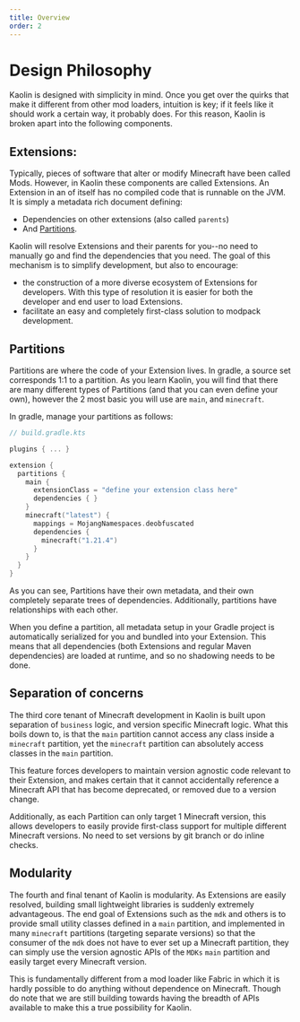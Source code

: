 ```yaml
---
title: Overview
order: 2
---
```


# Design Philosophy

Kaolin is designed with simplicity in mind. Once you get over the quirks that make it different from other mod loaders,
intuition is key; if it feels like it should work a certain way, it probably does. For this reason, Kaolin is broken
apart into the following components.

## Extensions:

Typically, pieces of software that alter or modify Minecraft have been called Mods. However, in Kaolin these components
are called Extensions. An Extension in an of itself has no compiled code that is runnable on the JVM. It is simply a
metadata rich document defining:

- Dependencies on other extensions (also called `parents`)
- And [Partitions](#partitions).

Kaolin will resolve Extensions and their parents for you--no need to manually go and find the dependencies that you
need. The goal of this mechanism is to simplify development, but also to encourage:

- the construction of a more diverse ecosystem of Extensions for developers. With this type of resolution it is easier
  for both the developer and end user to load Extensions.
- facilitate an easy and completely first-class solution to modpack development.

## Partitions

Partitions are where the code of your Extension lives. In gradle, a source set corresponds 1:1 to a partition. As you
learn Kaolin, you will find that there are many different types of Partitions (and that you can even define your own),
however the 2 most basic you will use are `main`, and `minecraft`.

In gradle, manage your partitions as follows:

```kotlin
// build.gradle.kts

plugins { ... }

extension {
  partitions {
    main {
      extensionClass = "define your extension class here"
      dependencies { }
    }
    minecraft("latest") {
      mappings = MojangNamespaces.deobfuscated
      dependencies {
        minecraft("1.21.4")
      }
    }
  }
}
```

As you can see, Partitions have their own metadata, and their own completely separate trees of dependencies. Additionally, partitions have relationships with each other.

When you define a partition, all metadata setup in your Gradle project is automatically serialized for you and bundled into your Extension. This means that all dependencies (both Extensions and regular Maven dependencies) are loaded at runtime, and so no shadowing needs to be done.

## Separation of concerns

The third core tenant of Minecraft development in Kaolin is built upon separation of `business` logic, and version specific Minecraft logic. What this boils down to, is that the `main` partition cannot access any class inside a `minecraft` partition, yet the `minecraft` partition can absolutely access classes in the `main` partition. 

This feature forces developers to maintain version agnostic code relevant to their Extension, and makes certain that it cannot accidentally reference a Minecraft API that has become deprecated, or removed due to a version change.

Additionally, as each Partition can only target 1 Minecraft version, this allows developers to easily provide first-class support for multiple different Minecraft versions. No need to set versions by git branch or do inline checks.

## Modularity

The fourth and final tenant of Kaolin is modularity. As Extensions are easily resolved, building small lightweight libraries is suddenly extremely advantageous. The end goal of Extensions such as the `mdk` and others is to provide small utility classes defined in a `main` partition, and implemented in many `minecraft` partitions (targeting separate versions) so that the consumer of the `mdk` does not have to ever set up a Minecraft partition, they can simply use the version agnostic APIs of the `MDKs` `main` partition and easily target every Minecraft version.

This is fundamentally different from a mod loader like Fabric in which it is hardly possible to do anything without dependence on Minecraft. Though do note that we are still building towards having the breadth of APIs available to make this a true possibility for Kaolin.

